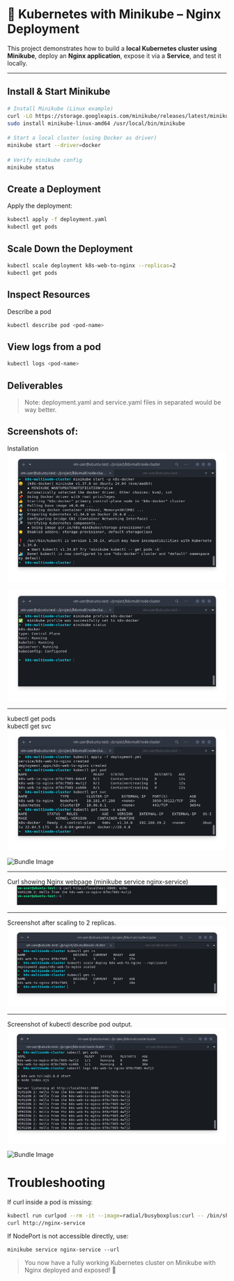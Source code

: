 # 🚀 Kubernetes with Minikube – Nginx Deployment

This project demonstrates how to build a **local Kubernetes cluster using Minikube**, deploy an **Nginx application**, expose it via a **Service**, and test it locally.

---

## Install & Start Minikube

```bash
# Install Minikube (Linux example)
curl -LO https://storage.googleapis.com/minikube/releases/latest/minikube-linux-amd64
sudo install minikube-linux-amd64 /usr/local/bin/minikube

# Start a local cluster (using Docker as driver)
minikube start --driver=docker

# Verify minikube config
minikube status
```

## Create a Deployment

Apply the deployment:
```bash
kubectl apply -f deployment.yaml
kubectl get pods
```
## Scale Down the Deployment
```bash
kubectl scale deployment k8s-web-to-nginx --replicas=2
kubectl get pods
```
## Inspect Resources
Describe a pod
```bash
kubectl describe pod <pod-name>
```
## View logs from a pod
```bash
kubectl logs <pod-name>
```

## Deliverables

>Note: deployment.yaml and service.yaml files in separated would be way better.


## Screenshots of:

Installation
  ![Bundle Image](images/1.png)

  ![Bundle Image](images/1.1.png)


---

kubectl get pods<br>
kubectl get svc
  ![Bundle Image](images/3.png)

  ![Bundle Image](images/3.2.png)


---

Curl showing Nginx webpage (minikube service nginx-service)
  ![Bundle Image](images/4.png)


---
Screenshot after scaling to 2 replicas.
  ![Bundle Image](images/5.png)


---
Screenshot of kubectl describe pod output.
  ![Bundle Image](images/7.png)

  ![Bundle Image](images/8.png)


# Troubleshooting

If curl inside a pod is missing:
```bash
kubectl run curlpod --rm -it --image=radial/busyboxplus:curl -- /bin/sh
curl http://nginx-service
```

If NodePort is not accessible directly, use:
```
minikube service nginx-service --url
```

> You now have a fully working Kubernetes cluster on Minikube with Nginx deployed and exposed! 🎉
